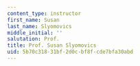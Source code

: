 ```yaml
---
content_type: instructor
first_name: Susan
last_name: Slyomovics
middle_initial: ''
salutation: Prof.
title: Prof. Susan Slyomovics
uid: 5b70c318-31bf-2d0c-bf8f-cde7bfa30abd
---
```

